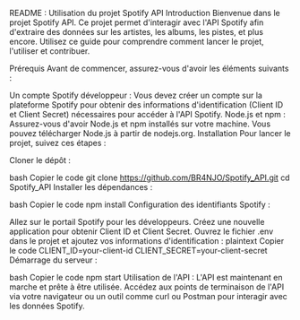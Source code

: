 README : Utilisation du projet Spotify API
Introduction
Bienvenue dans le projet Spotify API. Ce projet permet d'interagir avec l'API Spotify afin d'extraire des données sur les artistes, les albums, les pistes, et plus encore. Utilisez ce guide pour comprendre comment lancer le projet, l'utiliser et contribuer.

Prérequis
Avant de commencer, assurez-vous d'avoir les éléments suivants :

Un compte Spotify développeur : Vous devez créer un compte sur la plateforme Spotify pour obtenir des informations d'identification (Client ID et Client Secret) nécessaires pour accéder à l'API Spotify.
Node.js et npm : Assurez-vous d'avoir Node.js et npm installés sur votre machine. Vous pouvez télécharger Node.js à partir de nodejs.org.
Installation
Pour lancer le projet, suivez ces étapes :

Cloner le dépôt :

bash
Copier le code
git clone https://github.com/BR4NJO/Spotify_API.git
cd Spotify_API
Installer les dépendances :

bash
Copier le code
npm install
Configuration des identifiants Spotify :

Allez sur le portail Spotify pour les développeurs.
Créez une nouvelle application pour obtenir Client ID et Client Secret.
Ouvrez le fichier .env dans le projet et ajoutez vos informations d'identification :
plaintext
Copier le code
CLIENT_ID=your-client-id
CLIENT_SECRET=your-client-secret
Démarrage du serveur :

bash
Copier le code
npm start
Utilisation de l'API : L'API est maintenant en marche et prête à être utilisée. Accédez aux points de terminaison de l'API via votre navigateur ou un outil comme curl ou Postman pour interagir avec les données Spotify.
